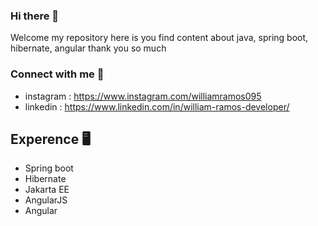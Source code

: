 ### Hi there 👋
Welcome my repository here is you find content about java, spring boot, hibernate, angular
thank you so much

### Connect with me 🤝
- instagram : https://www.instagram.com/williamramos095
- linkedin : https://www.linkedin.com/in/william-ramos-developer/
## Experence 🖥
- Spring boot
- Hibernate
- Jakarta EE
- AngularJS
- Angular

